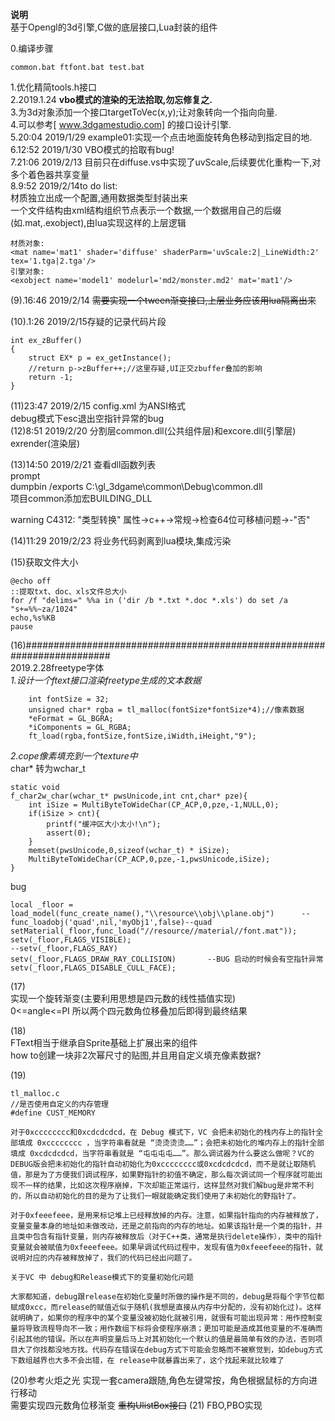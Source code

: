﻿**说明**  
基于Opengl的3d引擎,C做的底层接口,Lua封装的组件  


0.编译步骤  
```
common.bat ftfont.bat test.bat
```
1.优化精简tools.h接口  
2.2019.1.24 **vbo模式的渲染的无法拾取,勿忘修复之.**  
3.为3d对象添加一个接口targetToVec(x,y);让对象转向一个指向向量.  
4.可以参考[ www.3dgamestudio.com] 的接口设计引擎.  
5.20:04 2019/1/29	example01:实现一个点击地面旋转角色移动到指定目的地.  
6.12:52 2019/1/30	VBO模式的拾取有bug!  
7.21:06 2019/2/13	目前只在diffuse.vs中实现了uvScale,后续要优化重构一下,对多个着色器共享变量  
8.9:52 2019/2/14to do list:  
材质独立出成一个配置,通用数据类型封装出来  
一个文件结构由xml结构组织节点表示一个数据,一个数据用自己的后缀(如.mat,.exobject),由lua实现这样的上层逻辑  
```
材质对象:
<mat name='mat1' shader='diffuse' shaderParm='uvScale:2|_LineWidth:2' tex='1.tga|2.tga'/>
引擎对象:
<exobject name='model1' modelurl='md2/monster.md2' mat='mat1'/>
```  
(9).16:46 2019/2/14 ~~需要实现一个tween渐变接口,上层业务应该用lua隔离出来~~


(10).1:26 2019/2/15存疑的记录代码片段  
```
int ex_zBuffer()
{
	struct EX* p = ex_getInstance();
	//return p->zBuffer++;//这里存疑,UI正交zbuffer叠加的影响
	return -1;
}

```

(11)23:47 2019/2/15 
  config.xml 为ANSI格式  
  debug模式下esc退出空指针异常的bug  
(12)8:51 2019/2/20 分割层common.dll(公共组件层)和excore.dll(引擎层) exrender(渲染层) 

(13)14:50 2019/2/21 
查看dll函数列表  
prompt  
dumpbin /exports C:\gl_3dgame\common\Debug\common.dll  
项目common添加宏BUILDING_DLL  

warning C4312: "类型转换" 
属性->c++->常规->检查64位可移植问题->-"否" 

(14)11:29 2019/2/23 将业务代码剥离到lua模块,集成污染

(15)获取文件大小
```
@echo off  
::提取txt、doc、xls文件总大小 
for /f "delims=" %%a in ('dir /b *.txt *.doc *.xls') do set /a "s+=%%~za/1024"
echo,%s%KB
pause
```
(16)########################################################################  
2019.2.28freetype字体  
*1.设计一个ftext接口渲染freetype生成的文本数据*  
```
	int fontSize = 32;
	unsigned char* rgba = tl_malloc(fontSize*fontSize*4);//像素数据
	*eFormat = GL_BGRA;
	*iComponents = GL_RGBA;
	ft_load(rgba,fontSize,fontSize,iWidth,iHeight,"9");
```
*2.cope像素填充到一个texture中*  
char* 转为wchar_t  
```
static void
f_char2w_char(wchar_t* pwsUnicode,int cnt,char* pze){
	int iSize = MultiByteToWideChar(CP_ACP,0,pze,-1,NULL,0);
	if(iSize > cnt){
		printf("缓冲区大小太小!\n");
		assert(0);
	}
	memset(pwsUnicode,0,sizeof(wchar_t) * iSize);
	MultiByteToWideChar(CP_ACP,0,pze,-1,pwsUnicode,iSize);
}
```


bug  
```
local _floor = load_model(func_create_name(),"\\resource\\obj\\plane.obj")		-- func_loadobj('quad',nil,'myObj1',false)--quad
setMaterial(_floor,func_load("//resource//material//font.mat"));	
setv(_floor,FLAGS_VISIBLE);
--setv(_floor,FLAGS_RAY)
setv(_floor,FLAGS_DRAW_RAY_COLLISION)		--BUG 启动的时候会有空指针异常
setv(_floor,FLAGS_DISABLE_CULL_FACE);
```
(17)  
实现一个旋转渐变(主要利用思想是四元数的线性插值实现)  
0<=angle<=PI 所以两个四元数角位移叠加后即得到最终结果  

(18)  
FText相当于继承自Sprite基础上扩展出来的组件  
how to创建一块非2次幂尺寸的贴图,并且用自定义填充像素数据?  

(19)
```
tl_malloc.c
//是否使用自定义的内存管理
#define CUST_MEMORY
```

```
对于0xcccccccc和0xcdcdcdcd，在 Debug 模式下，VC 会把未初始化的栈内存上的指针全部填成 0xcccccccc ，当字符串看就是 “烫烫烫烫……”；会把未初始化的堆内存上的指针全部填成 0xcdcdcdcd，当字符串看就是 “屯屯屯屯……”。那么调试器为什么要这么做呢？VC的DEBUG版会把未初始化的指针自动初始化为0xcccccccc或0xcdcdcdcd，而不是就让取随机值，那是为了方便我们调试程序，如果野指针的初值不确定，那么每次调试同一个程序就可能出现不一样的结果，比如这次程序崩掉，下次却能正常运行，这样显然对我们解bug是非常不利的，所以自动初始化的目的是为了让我们一眼就能确定我们使用了未初始化的野指针了。

对于0xfeeefeee，是用来标记堆上已经释放掉的内存。注意，如果指针指向的内存被释放了，变量变量本身的地址如未做改动，还是之前指向的内存的地址。如果该指针是一个类的指针，并且类中包含有指针变量，则内存被释放后（对于C++类，通常是执行delete操作），类中的指针变量就会被赋值为0xfeeefeee。如果早调试代码过程中，发现有值为0xfeeefeee的指针，就说明对应的内存被释放掉了，我们的代码已经出问题了。

关于VC 中 debug和Release模式下的变量初始化问题

大家都知道，debug跟release在初始化变量时所做的操作是不同的，debug是将每个字节位都赋成0xcc，而release的赋值近似于随机(我想是直接从内存中分配的，没有初始化过)。这样就明确了，如果你的程序中的某个变量没被初始化就被引用，就很有可能出现异常：用作控制变量将导致流程导向不一致；用作数组下标将会使程序崩溃；更加可能是造成其他变量的不准确而引起其他的错误。所以在声明变量后马上对其初始化一个默认的值是最简单有效的办法，否则项目大了你找都没地方找。代码存在错误在debug方式下可能会忽略而不被察觉到，如debug方式下数组越界也大多不会出错，在 release中就暴露出来了，这个找起来就比较难了
```
(20)参考火炬之光 实现一套camera跟随,角色左键常按，角色根据鼠标的方向进行移动  
需要实现四元数角位移渐变
~~重构UlistBox接口~~
(21) FBO,PBO实现


